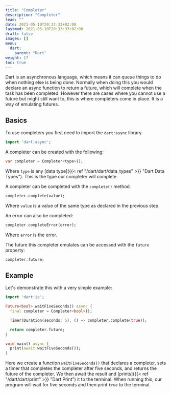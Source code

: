 ```yaml
---
title: "Completer"
description: "Completer"
lead: ""
date: 2021-05-10T20:33:33+02:00
lastmod: 2021-05-10T20:33:33+02:00
draft: false
images: []
menu: 
  dart:
    parent: "Dart"
weight: 17
toc: true
---
```


Dart is an asynchronous language, which means it can queue things to do when nothing else is being done. Normally when doing this you would declare an async function to return a future, which will complete when the task has been completed. However there are cases where you cannot use a future but might still want to, this is where completers come in place. It is a way of emulating futures.

## Basics

To use completers you first need to import the `dart:async` library.

```dart
import 'dart:async';
```

A completer can be created with the following:

```dart
var completer = Completer<type>();
```

Where `type` is any [data type]({{< ref "/dart/dart/data_types" >}} "Dart Data Types"). This is the type our completer will complete.

A completer can be completed with the `complete()` method.

```dart
completer.complete(value);
```

Where `value` is a value of the same type as declared in the previous step.

An error can also be completed:

```dart
completer.completeError(error);
```

Where `error` is the error.

The future this completer emulates can be accessed with the `future` property:

```dart
completer.future;
```

## Example

Let's demonstrate this with a very simple example:

```dart
import 'dart:io';

Future<bool> waitFiveSeconds() async {
  final completer = Completer<bool>();

  Timer(Duration(seconds: 5), () => completer.complete(true));

  return completer.future;
}

void main() async {
  print(await waitFiveSeconds());
}
```

Here we create a function `waitFiveSeconds()` that declares a completer, sets a timer that completes the completer after five seconds, and returns the future of the completer. We then await the result and [prints]({{< ref "/dart/dart/print" >}} "Dart Print") it to the terminal. When running this, our program will wait for five seconds and then print `true` to the terminal.